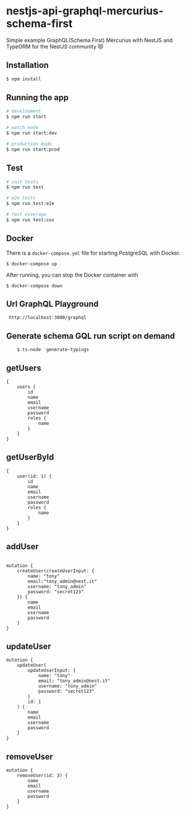 # nestjs-api-graphql-mercurius-schema-first

Simple example GraphQL(Schema First) Mercurius with NestJS and TypeORM for the NestJS community 😻

## Installation

```bash
$ npm install
```

## Running the app

```bash
# development
$ npm run start

# watch mode
$ npm run start:dev

# production mode
$ npm run start:prod
```

## Test

```bash
# unit tests
$ npm run test

# e2e tests
$ npm run test:e2e

# test coverage
$ npm run test:cov
```

## Docker

There is a `docker-compose.yml` file for starting PostgreSQL with Docker.

`$ docker-compose up`

After running, you can stop the Docker container with

`$ docker-compose down`

## Url GraphQL Playground

```
 http://localhost:3000/graphql
```

## Generate schema GQL run script on demand

```
    $ ts-node  generate-typings
```

## getUsers

```
{
    users {
        id
        name
        email
        username
        password
        roles {
            name
        }
    }
}

```

## getUserById

```
{
    user(id: 1) {
        id
        name
        email
        username
        password
        roles {
            name
        }
    }
}

```

## addUser

```

mutation {
    createUser(createUserInput: {
        name: "tony"
        email:"tony_admin@nest.it"
        username: "tony_admin"
        password: "secret123"
    }) {
        name
        email
        username
        password
    }
}

```

## updateUser

```
mutation {
    updateUser(
        updateUserInput: {
            name: "tony"
            email: "tony_admin@nest.it"
            username: "tony_admin"
            password: "secret123"
        }
        id: 1
    ) {
        name
        email
        username
        password
    }
}
```

## removeUser

```
mutation {
    removeUser(id: 3) {
        name
        email
        username
        password
    }
}
```
